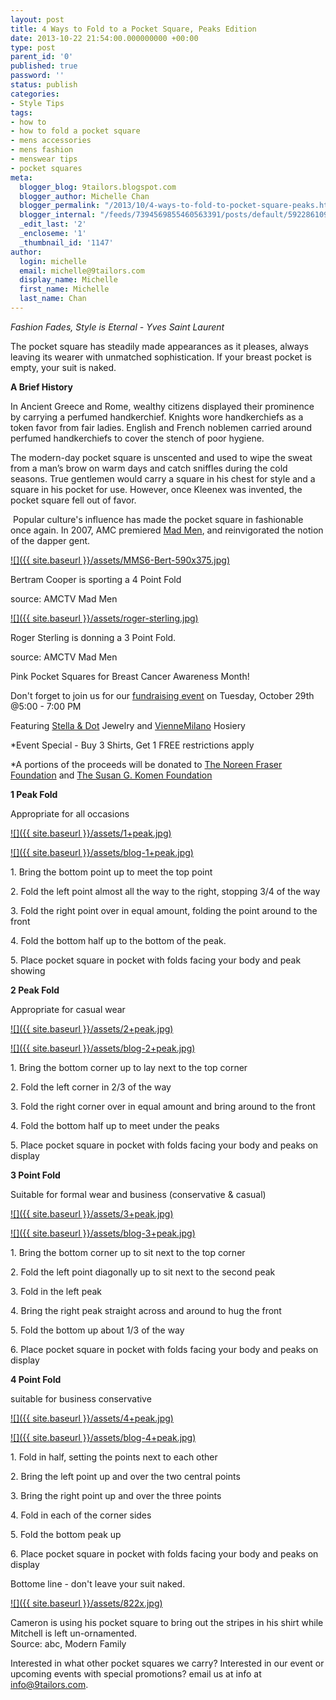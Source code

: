 ```yaml
---
layout: post
title: 4 Ways to Fold to a Pocket Square, Peaks Edition
date: 2013-10-22 21:54:00.000000000 +00:00
type: post
parent_id: '0'
published: true
password: ''
status: publish
categories:
- Style Tips
tags:
- how to
- how to fold a pocket square
- mens accessories
- mens fashion
- menswear tips
- pocket squares
meta:
  blogger_blog: 9tailors.blogspot.com
  blogger_author: Michelle Chan
  blogger_permalink: "/2013/10/4-ways-to-fold-to-pocket-square-peaks.html"
  blogger_internal: "/feeds/7394569855460563391/posts/default/5922861095771957836"
  _edit_last: '2'
  _encloseme: '1'
  _thumbnail_id: '1147'
author:
  login: michelle
  email: michelle@9tailors.com
  display_name: Michelle
  first_name: Michelle
  last_name: Chan
---
```

_Fashion Fades, Style is Eternal - Yves Saint Laurent_

The pocket square has steadily made appearances as it pleases, always leaving its wearer with unmatched sophistication. If your breast pocket is empty, your suit is naked.

**A Brief History**

In Ancient Greece and Rome, wealthy citizens displayed their prominence by carrying a perfumed handkerchief. Knights wore handkerchiefs as a token favor from fair ladies. English and French noblemen carried around perfumed handkerchiefs to cover the stench of poor hygiene.

The modern-day pocket square is unscented and used to wipe the sweat from a man’s brow on warm days and catch sniffles during the cold seasons. True gentlemen would carry a square in his chest for style and a square in his pocket for use. However, once Kleenex was invented, the pocket square fell out of favor.

 Popular culture's influence has made the pocket square in fashionable once again. In 2007, AMC premiered [Mad Men](http://www.amctv.com/shows/mad-men), and reinvigorated the notion of the dapper gent.

[![]({{ site.baseurl }}/assets/MMS6-Bert-590x375.jpg)](http://images.amcnetworks.com/amctv.com/wp-content/uploads/2013/03/MMS6-Bert-590x375.jpg)

Bertram Cooper is sporting a 4 Point Fold

source: AMCTV Mad Men

[![]({{ site.baseurl }}/assets/roger-sterling.jpg)](http://www.deoveritas.com/blog/wp-content/uploads/2010/02/roger-sterling.jpg)

Roger Sterling is donning a 3 Point Fold.

source: AMCTV Mad Men

Pink Pocket Squares for Breast Cancer Awareness Month! 

Don't forget to join us for our [fundraising event](http://9tailors.blogspot.com/2013/10/bubbles-baubles-for-boobies.html) on Tuesday, October 29th @5:00 - 7:00 PM

Featuring [Stella & Dot](http://www.stelladot.com/shop/en_us/featured-shops/breast-cancer-awareness-noreen-fraser-foundation) Jewelry and [VienneMilano](https://www.viennemilano.com/pages.php?pageid=28) Hosiery

  
*Event Special - Buy 3 Shirts, Get 1 FREE restrictions apply  
  

*A portions of the proceeds will be donated to [The Noreen Fraser Foundation](http://www.noreenfraserfoundation.org/) and [The Susan G. Komen Foundation](http://ww5.komen.org/)

**1 Peak Fold**

Appropriate for all occasions

[![]({{ site.baseurl }}/assets/1+peak.jpg)](http://3.bp.blogspot.com/-qBfhe6Y2gt4/UmaNQYxACdI/AAAAAAAAADU/3l8WNHB-prg/s1600/1+peak.jpg)

[![]({{ site.baseurl }}/assets/blog-1+peak.jpg)](http://2.bp.blogspot.com/-7rHWRV5aleQ/UmaLu0UpvxI/AAAAAAAAACk/qYKTEeFHoQI/s1600/blog-1+peak.jpg)

1\. Bring the bottom point up to meet the top point

2\. Fold the left point almost all the way to the right, stopping 3/4 of the way

3\. Fold the right point over in equal amount, folding the point around to the front

4\. Fold the bottom half up to the bottom of the peak.

5\. Place pocket square in pocket with folds facing your body and peak showing

**2 Peak Fold**

Appropriate for casual wear

[![]({{ site.baseurl }}/assets/2+peak.jpg)](http://3.bp.blogspot.com/-CT594w_xeiI/UmaNVJhmbGI/AAAAAAAAADc/L0fRGe9KZuc/s1600/2+peak.jpg)

[![]({{ site.baseurl }}/assets/blog-2+peak.jpg)](http://1.bp.blogspot.com/-EeKU7-XNCwg/UmaL6gq6WVI/AAAAAAAAAC8/IYiFgz_TxAc/s1600/blog-2+peak.jpg)

1\. Bring the bottom corner up to lay next to the top corner

2\. Fold the left corner in 2/3 of the way

3\. Fold the right corner over in equal amount and bring around to the front

4\. Fold the bottom half up to meet under the peaks

5\. Place pocket square in pocket with folds facing your body and peaks on display

**3 Point Fold**

Suitable for formal wear and business (conservative & casual)

[![]({{ site.baseurl }}/assets/3+peak.jpg)](http://2.bp.blogspot.com/-d090Ho1dm8w/UmaNH37JxEI/AAAAAAAAADE/g9X_8-ZbjN8/s1600/3+peak.jpg)

[![]({{ site.baseurl }}/assets/blog-3+peak.jpg)](http://4.bp.blogspot.com/-A7xzd4sFCaI/UmaNK1NiHpI/AAAAAAAAADM/FDp2AIDFoAE/s1600/blog-3+peak.jpg)

1\. Bring the bottom corner up to sit next to the top corner

2\. Fold the left point diagonally up to sit next to the second peak

3\. Fold in the left peak

4\. Bring the right peak straight across and around to hug the front

5\. Fold the bottom up about 1/3 of the way

6\. Place pocket square in pocket with folds facing your body and peaks on display

**4 Point Fold**

suitable for business conservative

[![]({{ site.baseurl }}/assets/4+peak.jpg)](http://4.bp.blogspot.com/-WeitwtmlDi8/UmaNYrCk50I/AAAAAAAAADk/urdxbgMg9EA/s1600/4+peak.jpg)

[![]({{ site.baseurl }}/assets/blog-4+peak.jpg)](http://3.bp.blogspot.com/-yYLZY8c67IA/UmaNaS-brcI/AAAAAAAAADs/JL7nPW-OjQk/s1600/blog-4+peak.jpg)

1\. Fold in half, setting the points next to each other

2\. Bring the left point up and over the two central points

3\. Bring the right point up and over the three points

4\. Fold in each of the corner sides

5\. Fold the bottom peak up

6\. Place pocket square in pocket with folds facing your body and peaks on display

Bottome line - don't leave your suit naked.

[![]({{ site.baseurl }}/assets/822x.jpg)](http://cdn.beta.abc.com/service/image/index/id/19954273-c853-49cd-859b-4846627ae48a/dim/822x.jpg)

Cameron is using his pocket square to bring out the stripes in his shirt while Mitchell is left un-ornamented.  
Source: abc, Modern Family

Interested in what other pocket squares we carry? Interested in our event or upcoming events with special promotions? email us at info at [info@9tailors.com](mailto:info@9tailors.com).